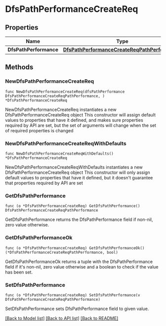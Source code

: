# DfsPathPerformanceCreateReq

## Properties

Name | Type | Description | Notes
------------ | ------------- | ------------- | -------------
**DfsPathPerformance** | [**DfsPathPerformanceCreateReqPathPerformance**](DfsPathPerformanceCreateReqPathPerformance.md) |  | 

## Methods

### NewDfsPathPerformanceCreateReq

`func NewDfsPathPerformanceCreateReq(dfsPathPerformance DfsPathPerformanceCreateReqPathPerformance, ) *DfsPathPerformanceCreateReq`

NewDfsPathPerformanceCreateReq instantiates a new DfsPathPerformanceCreateReq object
This constructor will assign default values to properties that have it defined,
and makes sure properties required by API are set, but the set of arguments
will change when the set of required properties is changed

### NewDfsPathPerformanceCreateReqWithDefaults

`func NewDfsPathPerformanceCreateReqWithDefaults() *DfsPathPerformanceCreateReq`

NewDfsPathPerformanceCreateReqWithDefaults instantiates a new DfsPathPerformanceCreateReq object
This constructor will only assign default values to properties that have it defined,
but it doesn't guarantee that properties required by API are set

### GetDfsPathPerformance

`func (o *DfsPathPerformanceCreateReq) GetDfsPathPerformance() DfsPathPerformanceCreateReqPathPerformance`

GetDfsPathPerformance returns the DfsPathPerformance field if non-nil, zero value otherwise.

### GetDfsPathPerformanceOk

`func (o *DfsPathPerformanceCreateReq) GetDfsPathPerformanceOk() (*DfsPathPerformanceCreateReqPathPerformance, bool)`

GetDfsPathPerformanceOk returns a tuple with the DfsPathPerformance field if it's non-nil, zero value otherwise
and a boolean to check if the value has been set.

### SetDfsPathPerformance

`func (o *DfsPathPerformanceCreateReq) SetDfsPathPerformance(v DfsPathPerformanceCreateReqPathPerformance)`

SetDfsPathPerformance sets DfsPathPerformance field to given value.



[[Back to Model list]](../README.md#documentation-for-models) [[Back to API list]](../README.md#documentation-for-api-endpoints) [[Back to README]](../README.md)


